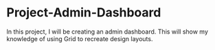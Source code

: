 # Project-Admin-Dashboard

In this project, I will be creating an admin dashboard. This will show my knowledge of using Grid to recreate design layouts.

